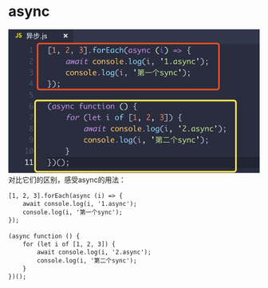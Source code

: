 # async
![-w470](media/15395956406876.jpg)
对比它们的区别，感受async的用法：

```
[1, 2, 3].forEach(async (i) => {
    await console.log(i, '1.async');
    console.log(i, '第一个sync');
});

(async function () {
    for (let i of [1, 2, 3]) {
        await console.log(i, '2.async');
        console.log(i, '第二个sync');
    }
})();
```